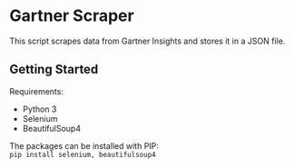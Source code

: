 # Gartner Scraper
This script scrapes data from Gartner Insights and stores it in a JSON file.

## Getting Started
Requirements:
- Python 3
- Selenium
- BeautifulSoup4

The packages can be installed with PIP:  
`pip install selenium, beautifulsoup4`
